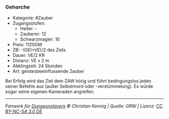 ### Gehorche

- Kategorie: #Zauber
- Zugangsstufen:
  - Heiler: -
  - Zauberer: 12
  - Schwarzmagier: 10
- Preis: 1120GM
- ZB: -(GEI+VE)/2 des Ziels
- Dauer: VE/2 KR
- Distanz: VE x 2 m
- Abklingzeit: 24 Stunden
- Art: geistesbeeinflussende Zauber

Bei Erfolg wird das Ziel dem ZAW hörig und führt bedingungslos jeden seiner Befehle aus (außer Selbstmord oder -verstümmelung). Es würde sogar seine eigenen Kameraden angreifen.

---

_Fanwerk für [Dungeonslayers](https://www.dungeonslayers.net/) © Christian Kennig | Quelle: GRW | Lizenz: [CC BY-NC-SA 3.0 DE](https://creativecommons.org/licenses/by-nc-sa/3.0/de/)_
